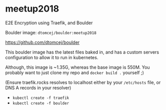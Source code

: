 # meetup2018
E2E Encryption using Traefik, and Boulder

Boulder image: `dtomcej/boulder:meetup2018`

https://github.com/dtomcej/boulder

This boulder image has the latest files baked in, and has a custom servers configuration to allow it to run in kubernetes.

Although, this image is ~1.35G, whereas the base image is 550M. You probably want to just clone my repo and `docker build .` yourself ;)

(Ensure traefik.rocks resolves to localhost either by your `/etc/hosts` file, or DNS A records in your resolver)
* `kubectl create -f traefik`
* `kubectl create -f boulder`
